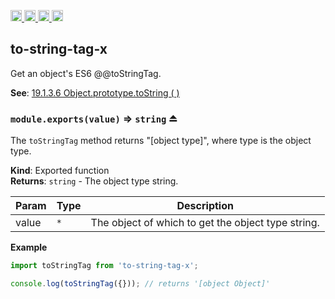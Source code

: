 <a href="https://travis-ci.org/Xotic750/to-string-tag-x"
   title="Travis status">
<img
   src="https://travis-ci.org/Xotic750/to-string-tag-x.svg?branch=master"
   alt="Travis status" height="18"/>
</a>
<a href="https://david-dm.org/Xotic750/to-string-tag-x"
   title="Dependency status">
<img src="https://david-dm.org/Xotic750/to-string-tag-x.svg"
   alt="Dependency status" height="18"/>
</a>
<a href="https://david-dm.org/Xotic750/to-string-tag-x#info=devDependencies"
   title="devDependency status">
<img src="https://david-dm.org/Xotic750/to-string-tag-x/dev-status.svg"
   alt="devDependency status" height="18"/>
</a>
<a href="https://badge.fury.io/js/to-string-tag-x" title="npm version">
<img src="https://badge.fury.io/js/to-string-tag-x.svg"
   alt="npm version" height="18"/>
</a>
<a name="module_to-string-tag-x"></a>

## to-string-tag-x

Get an object's ES6 @@toStringTag.

**See**: [19.1.3.6 Object.prototype.toString ( )](http://www.ecma-international.org/ecma-262/6.0/#sec-object.prototype.tostring)  

<a name="exp_module_to-string-tag-x--module.exports"></a>

### `module.exports(value)` ⇒ <code>string</code> ⏏

The `toStringTag` method returns "[object type]", where type is the
object type.

**Kind**: Exported function  
**Returns**: <code>string</code> - The object type string.

| Param | Type            | Description                                        |
| ----- | --------------- | -------------------------------------------------- |
| value | <code>\*</code> | The object of which to get the object type string. |

**Example**

```js
import toStringTag from 'to-string-tag-x';

console.log(toStringTag({})); // returns '[object Object]'
```
